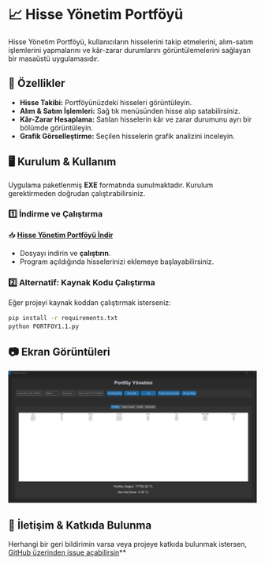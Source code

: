 # 📈 Hisse Yönetim Portföyü  

Hisse Yönetim Portföyü, kullanıcıların hisselerini takip etmelerini, alım-satım işlemlerini yapmalarını ve kâr-zarar durumlarını görüntülemelerini sağlayan bir masaüstü uygulamasıdır.  

## 🚀 Özellikler  
- **Hisse Takibi:** Portföyünüzdeki hisseleri görüntüleyin.  
- **Alım & Satım İşlemleri:** Sağ tık menüsünden hisse alıp satabilirsiniz.  
- **Kâr-Zarar Hesaplama:** Satılan hisselerin kâr ve zarar durumunu ayrı bir bölümde görüntüleyin.  
- **Grafik Görselleştirme:** Seçilen hisselerin grafik analizini inceleyin.  

## 🖥️ Kurulum & Kullanım  
Uygulama paketlenmiş **EXE** formatında sunulmaktadır. Kurulum gerektirmeden doğrudan çalıştırabilirsiniz.  

### 1️⃣ **İndirme ve Çalıştırma**  
📥 **[Hisse Yönetim Portföyü İndir](https://github.com/FrkRm/HissePortfoyYonetimi/releases/download/HissePortfoyYonetimi1.1/HissePortfoyYonetimi1.1.exe)** 

- Dosyayı indirin ve **çalıştırın**.  
- Program açıldığında hisselerinizi eklemeye başlayabilirsiniz.  

### 2️⃣ **Alternatif: Kaynak Kodu Çalıştırma**  
Eğer projeyi kaynak koddan çalıştırmak isterseniz:  

```bash
pip install -r requirements.txt
python PORTFOY1.1.py
```

## 📷 Ekran Görüntüleri  
 ![Ana Sayfa](EkranGörüntüsü.png)

## 📩 İletişim & Katkıda Bulunma  
Herhangi bir geri bildirimin varsa veya projeye katkıda bulunmak istersen, [GitHub üzerinden issue açabilirsin](https://github.com/FrkRm/HissePortfoyYonetimi)**
